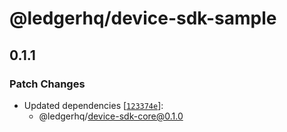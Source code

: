 # @ledgerhq/device-sdk-sample

## 0.1.1

### Patch Changes

- Updated dependencies [[`123374e`](https://github.com/LedgerHQ/device-sdk-ts/commit/123374e2d818bedb70c787a53f15f4e4599a4248)]:
  - @ledgerhq/device-sdk-core@0.1.0

